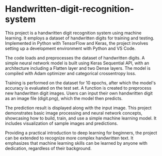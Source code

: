 # Handwritten-digit-recognition-system


This project is a handwritten digit recognition system using machine learning. It employs a dataset of handwritten digits for training and testing. Implemented in Python with TensorFlow and Keras, the project involves setting up a development environment with Python and VS Code.

The code loads and preprocesses the dataset of handwritten digits. A simple neural network model is built using Keras Sequential API, with an architecture including a Flatten layer and two Dense layers. The model is compiled with Adam optimizer and categorical crossentropy loss.

Training is performed on the dataset for 10 epochs, after which the model's accuracy is evaluated on the test set. A function is created to preprocess new handwritten digit images. Users can input their own handwritten digit as an image file (digit.png), which the model then predicts.

The prediction result is displayed along with the input image. This project demonstrates basic image processing and neural network concepts, showcasing how to build, train, and use a simple machine learning model. It includes visualization of sample images and predictions.

Providing a practical introduction to deep learning for beginners, the project can be extended to recognize more complex handwritten text. It emphasizes that machine learning skills can be learned by anyone with dedication, regardless of their background.
